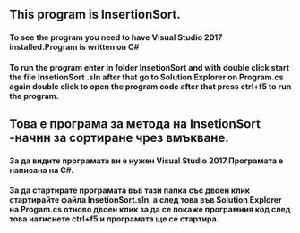 ## This program is InsertionSort.
#### To see the program you need to have Visual Studio 2017 installed.Program is written on C#
#### To run the program enter in folder InsetionSort and with double click start the file InsetionSort .sln after that go to Solution Explorer on Program.cs again double click to open the program code after that press ctrl+f5 to run the program.

## Това е програма за метода на InsetionSort -начин за сортиране чрез вмъкване.
#### За да видите програмата ви е нужен Visual Studio 2017.Програмата е написана на C#.
#### За да стартирате програмата във тази папка със двоен клик стартирайте файла InsetionSort.sln, а след това във Solution Explorer на Progam.cs отново двоен клик за да се покаже програмния код след това натиснете ctrl+f5 и програмата ще се стартира.
